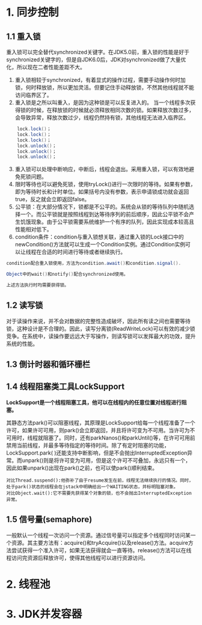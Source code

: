 # 1. 同步控制

## 1.1 重入锁

重入锁可以完全替代synchronized关键字。在JDK5.0前，重入锁的性能是好于synchronized关键字的，但是自JDK6.0后，JDK对synchronized做了大量优化，所以现在二者性能差距不大。

1. 重入锁相较于synchronized，有着显式的操作过程，需要手动操作何时加锁，何时释放锁，所以更加灵活。但要记住手动释放锁，不然其他线程就不能访问临界区了。
2. 重入锁是之所以叫重入，是因为这种锁是可以反复进入的。 当一个线程多次获得锁的时候，在释放锁的时候就必须释放相同次数的锁。如果释放次数过多，会导致异常，释放次数过少，线程仍然持有锁，其他线程无法进入临界区。 
```Java
    lock.lock()；
    lock.lock()；
    lock.lock()；
    lock.unlock()；
    lock.unlock()；
    lock.unlock()；
```   
3. 重入锁可以处理中断响应，中断后，线程会退出。采用重入锁，可以有效地避免死锁问题。
4. 限时等待也可以避免死锁，使用tryLock()进行一次限时的等待。如果有参数，即为等待时长和计时单位。如果括号内没有参数，表示申请锁成功就会返回true，反之就会立即返回false。
5. 公平锁：在大部分情况下，锁都是不公平的。系统会从锁的等待队列中随机选择一个。而公平锁就是按照线程到达等待序列的前后顺序，因此公平锁不会产生饥饿现象。由于公平锁需要系统维护一个有序的队列，因此实现成本较高且性能相对低下。
6. condition条件：condition与重入锁想关联，通过重入锁的Lock接口中的newCondition()方法就可以生成一个Condition实例。通过Condition实例可以让线程在合适的时间进行等待或者继续执行。

```java
condition配合重入锁使用，方法为condition.await()和condition.signal().

Object中的wait()和notify()配合synchronized使用。

上述方法执行时均需要获得锁。
```

## 1.2 读写锁

对于读操作来说，并不会对数据的完整性造成破坏，因此所有读之间也需要等待锁，这种设计是不合理的。因此，读写分离锁(ReadWriteLock)可以有效的减少锁竞争。在系统中，读操作要远远大于写操作，则读写锁可以发挥最大的功效，提升系统的性能。

## 1.3 倒计时器和循环栅栏

## 1.4 线程阻塞类工具LockSupport

**LockSupport是一个线程阻塞工具，他可以在线程内的任意位置对线程进行阻塞。**


其静态方法park()可以阻塞线程，其原理是LockSupport给每一个线程准备了一个许可，如果许可可用，则park()会立即返回，并且将许可变为不可用。当许可为不可用时，线程就阻塞了。同时，还有parkNanos()和parkUntil()等，在许可可用前禁用当前线程，并最多等待指定的等待时间。除了有定时阻塞的功能，LockSupport.park( )还能支持中断影响，但是不会抛出InterruptedException异常。而unpark()则是将许可变为可用，但是这个许可不可叠加，永远只有一个，因此如果unpark()出现在park()之前，也可以使park()顺利结束。
```
对比Thread.suspend():他弥补了由于resume发生在前，线程无法继续执行的情况。同时，处于park()状态的线程会在jstack中明确给出一个WAITING状态，并标明阻塞对象。
对比Object.wait():它不需要先获得某个对象的锁，也不会抛出InterruptedException异常。
```

## 1.5 信号量(semaphore)
一般默认一个线程一次访问一个资源。通过信号量可以指定多个线程同时访问某一个资源。其主要方法有：acquire()和tryAcquire()以及release()方法。acquire方法尝试获得一个准入许可，如果无法获得就会一直等待。release()方法可以在线程访问完资源后释放许可，使得其他线程可以进行资源访问。

# 2. 线程池



# 3. JDK并发容器
